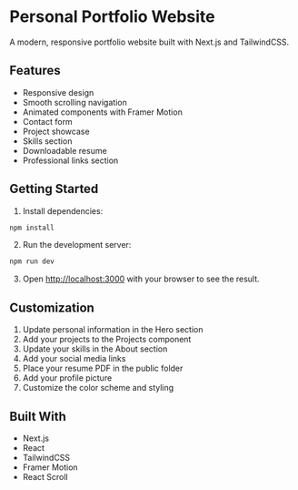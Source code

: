 # Personal Portfolio Website

A modern, responsive portfolio website built with Next.js and TailwindCSS.

## Features

- Responsive design
- Smooth scrolling navigation
- Animated components with Framer Motion
- Contact form
- Project showcase
- Skills section
- Downloadable resume
- Professional links section

## Getting Started

1. Install dependencies:
```bash
npm install
```

2. Run the development server:
```bash
npm run dev
```

3. Open [http://localhost:3000](http://localhost:3000) with your browser to see the result.

## Customization

1. Update personal information in the Hero section
2. Add your projects to the Projects component
3. Update your skills in the About section
4. Add your social media links
5. Place your resume PDF in the public folder
6. Add your profile picture
7. Customize the color scheme and styling

## Built With

- Next.js
- React
- TailwindCSS
- Framer Motion
- React Scroll
